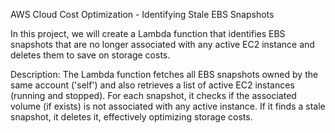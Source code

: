 AWS Cloud Cost Optimization - Identifying Stale EBS Snapshots

In this project, we will create a Lambda function that identifies EBS snapshots that are no longer associated with any active EC2 instance and deletes them to save on storage costs.

Description: The Lambda function fetches all EBS snapshots owned by the same account ('self') and also retrieves a list of active EC2 instances (running and stopped). For each snapshot, it checks if the associated volume (if exists) is not associated with any active instance. If it finds a stale snapshot, it deletes it, effectively optimizing storage costs.
